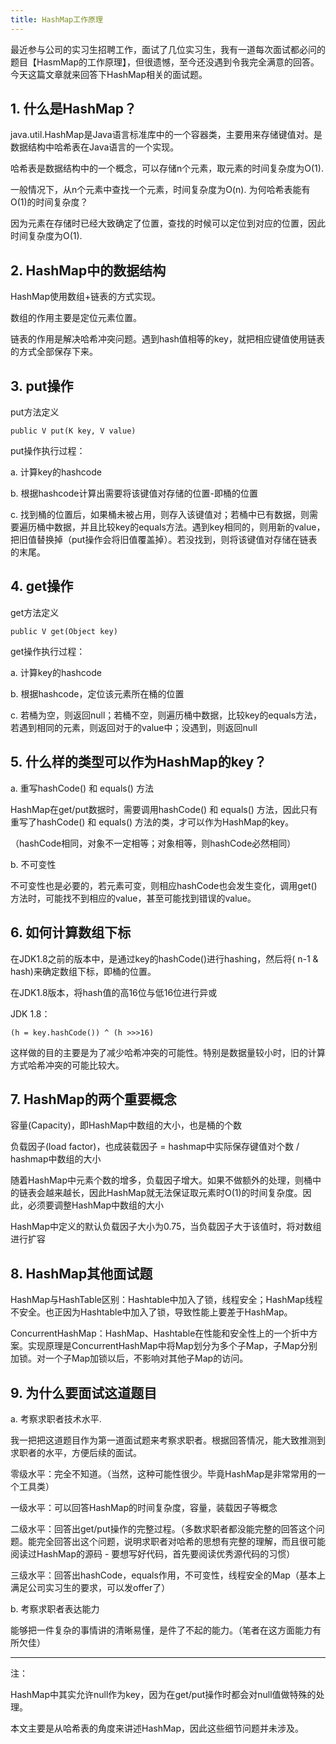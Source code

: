 ```yaml
---
title: HashMap工作原理
---
```


最近参与公司的实习生招聘工作，面试了几位实习生，我有一道每次面试都必问的题目【HasmMap的工作原理】，但很遗憾，至今还没遇到令我完全满意的回答。今天这篇文章就来回答下HashMap相关的面试题。

## 1. 什么是HashMap？

java.util.HashMap是Java语言标准库中的一个容器类，主要用来存储键值对。是数据结构中哈希表在Java语言的一个实现。

哈希表是数据结构中的一个概念，可以存储n个元素，取元素的时间复杂度为O(1).

一般情况下，从n个元素中查找一个元素，时间复杂度为O(n). 为何哈希表能有O(1)的时间复杂度？

因为元素在存储时已经大致确定了位置，查找的时候可以定位到对应的位置，因此时间复杂度为O(1).

<!--more-->

## 2. HashMap中的数据结构

HashMap使用数组+链表的方式实现。

数组的作用主要是定位元素位置。

链表的作用是解决哈希冲突问题。遇到hash值相等的key，就把相应键值使用链表的方式全部保存下来。

## 3. put操作

put方法定义

    public V put(K key, V value)

put操作执行过程：

a. 计算key的hashcode

b. 根据hashcode计算出需要将该键值对存储的位置-即桶的位置

c. 找到桶的位置后，如果桶未被占用，则存入该键值对；若桶中已有数据，则需要遍历桶中数据，并且比较key的equals方法。遇到key相同的，则用新的value，把旧值替换掉（put操作会将旧值覆盖掉）。若没找到，则将该键值对存储在链表的末尾。

## 4. get操作

get方法定义

    public V get(Object key)

get操作执行过程：

a. 计算key的hashcode

b. 根据hashcode，定位该元素所在桶的位置

c. 若桶为空，则返回null；若桶不空，则遍历桶中数据，比较key的equals方法，若遇到相同的元素，则返回对于的value中；没遇到，则返回null

## 5. 什么样的类型可以作为HashMap的key？

a. 重写hashCode() 和 equals() 方法

HashMap在get/put数据时，需要调用hashCode() 和 equals() 方法，因此只有重写了hashCode() 和 equals() 方法的类，才可以作为HashMap的key。

（hashCode相同，对象不一定相等；对象相等，则hashCode必然相同）

b. 不可变性

不可变性也是必要的，若元素可变，则相应hashCode也会发生变化，调用get()方法时，可能找不到相应的value，甚至可能找到错误的value。

## 6. 如何计算数组下标

在JDK1.8之前的版本中，是通过key的hashCode()进行hashing，然后将( n-1 & hash)来确定数组下标，即桶的位置。

在JDK1.8版本，将hash值的高16位与低16位进行异或

JDK 1.8：

    (h = key.hashCode()) ^ (h >>>16)

这样做的目的主要是为了减少哈希冲突的可能性。特别是数据量较小时，旧的计算方式哈希冲突的可能比较大。

## 7. HashMap的两个重要概念

容量(Capacity)，即HashMap中数组的大小，也是桶的个数

负载因子(load factor)，也成装载因子 = hashmap中实际保存键值对个数 / hashmap中数组的大小

随着HashMap中元素个数的增多，负载因子增大。如果不做额外的处理，则桶中的链表会越来越长，因此HashMap就无法保证取元素时O(1)的时间复杂度。因此，必须要调整HashMap中数组的大小

HashMap中定义的默认负载因子大小为0.75，当负载因子大于该值时，将对数组进行扩容

## 8. HashMap其他面试题

HashMap与HashTable区别：Hashtable中加入了锁，线程安全；HashMap线程不安全。也正因为Hashtable中加入了锁，导致性能上要差于HashMap。

ConcurrentHashMap：HashMap、Hashtable在性能和安全性上的一个折中方案。实现原理是ConcurrentHashMap中将Map划分为多个子Map，子Map分别加锁。对一个子Map加锁以后，不影响对其他子Map的访问。

## 9. 为什么要面试这道题目

a. 考察求职者技术水平.

我一把把这道题目作为第一道面试题来考察求职者。根据回答情况，能大致推测到求职者的水平，方便后续的面试。

零级水平：完全不知道。（当然，这种可能性很少。毕竟HashMap是非常常用的一个工具类）

一级水平：可以回答HashMap的时间复杂度，容量，装载因子等概念

二级水平：回答出get/put操作的完整过程。（多数求职者都没能完整的回答这个问题。能完全回答出这个问题，说明求职者对哈希的思想有完整的理解，而且很可能阅读过HashMap的源码 - 要想写好代码，首先要阅读优秀源代码的习惯）

三级水平：回答出hashCode，equals作用，不可变性，线程安全的Map（基本上满足公司实习生的要求，可以发offer了）

b. 考察求职者表达能力

能够把一件复杂的事情讲的清晰易懂，是件了不起的能力。（笔者在这方面能力有所欠佳）

---

注：

HashMap中其实允许null作为key，因为在get/put操作时都会对null值做特殊的处理。

本文主要是从哈希表的角度来讲述HashMap，因此这些细节问题并未涉及。
